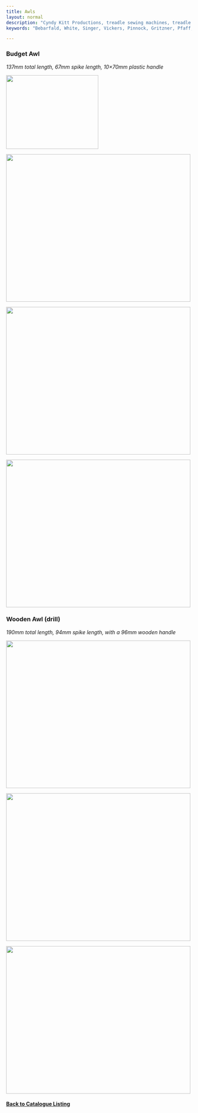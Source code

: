 ```yaml
---
title: Awls
layout: normal
description: "Cyndy Kitt Productions, treadle sewing machines, treadle sewing machine parts, sewing machine parts, vintage treadle sewing machines, reproduction sewing machine manuals, sewing machine manual, sewing, clothing, accessories, costume, bags, eco friendly, green machine, craft, treadle, design, eco sewing, sustainable craft"
keywords: "Bebarfald, White, Singer, Vickers, Pinnock, Gritzner, Pfaff, treadle sewing machine, vintage sewing machine, sewing machine manual, sewing"

---
```


<div class="container text-center">
<h3><b><a name="DR12">Budget Awl</a></b></h3><p class="h4"><i> 137mm total length, 67mm spike length, 10&times;70mm plastic handle</i></p>
<p><img class="img-fluid" src="{{ "assets/pic/27.gif" | relative_url }}" width="250" height="200"></p>
<p><img class="img-fluid" src="{{ "assets/pic/stock/pic/PIC-ACC/ACC-DR12.00.jpg" | relative_url }}" width="500" height="400"></p>
<p><img class="img-fluid" src="{{ "assets/pic/stock/pic/PIC-ACC/ACC-DR12.01.jpg" | relative_url }}" width="500" height="400"></p>
<p><img class="img-fluid" src="{{ "assets/pic/stock/pic/PIC-ACC/ACC-DR12.04.jpg" | relative_url }}" width="500" height="400"></p>
<h3><a name="DR19">Wooden Awl (drill)</a></h3>
<p class="h4"><i> 190mm total length, 94mm spike length, with a 96mm wooden handle</i> </p>
<p><img class="img-fluid" src="{{ "assets/pic/stock/pic/PIC-ACC/ACC-DR19.01.jpg" | relative_url }}" width="500" height="400"></p>
<p><img class="img-fluid" src="{{ "assets/pic/stock/pic/PIC-ACC/ACC-DR19.02.jpg" | relative_url }}" width="500" height="400"></p>
<p><img class="img-fluid" src="{{ "assets/pic/stock/pic/PIC-ACC/ACC-DR19.03.jpg" | relative_url }}" width="500" height="400"></p>
<h4><a href="{{ "p09" }}" >Back to Catalogue Listing</a></h4>
</div>
